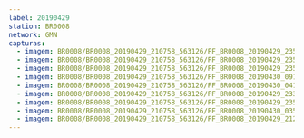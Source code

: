 ```yaml
---
label: 20190429
station: BR0008
network: GMN
capturas:
  - imagem: BR0008/BR0008_20190429_210758_563126/FF_BR0008_20190429_235230_634_0097792.fits_maxpixel.jpg
  - imagem: BR0008/BR0008_20190429_210758_563126/FF_BR0008_20190429_235938_048_0099072.fits_maxpixel.jpg
  - imagem: BR0008/BR0008_20190429_210758_563126/FF_BR0008_20190429_235812_942_0098816.fits_maxpixel.jpg
  - imagem: BR0008/BR0008_20190429_210758_563126/FF_BR0008_20190430_091107_839_0155392.fits_maxpixel.jpg
  - imagem: BR0008/BR0008_20190429_210758_563126/FF_BR0008_20190430_041011_737_0128256.fits_maxpixel.jpg
  - imagem: BR0008/BR0008_20190429_210758_563126/FF_BR0008_20190429_233941_754_0096000.fits_maxpixel.jpg
  - imagem: BR0008/BR0008_20190429_210758_563126/FF_BR0008_20190429_235518_858_0098304.fits_maxpixel.jpg
  - imagem: BR0008/BR0008_20190429_210758_563126/FF_BR0008_20190430_035438_203_0121088.fits_maxpixel.jpg
  - imagem: BR0008/BR0008_20190429_210758_563126/FF_BR0008_20190429_212627_761_0018432.fits_maxpixel.jpg
---
```

